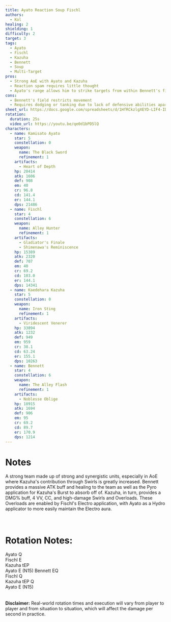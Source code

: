```yaml
---
title: Ayato Reaction Soup Fischl
authors:
  - Kol
healing: 2
shielding: 1
difficulty: 2
target: 3
tags:
  - Ayato
  - Fischl
  - Kazuha
  - Bennett
  - Soup
  - Multi-Target
pros:
  - Strong AoE with Ayato and Kazuha
  - Reaction spam requires little thought
  - Ayato's range allows him to strike targets from within Bennett's field comfortably
cons:
  - Bennett's field restricts movement
  - Requires dodging or tanking due to lack of defensive abilities apart from Bennett's healing
sheet_url: https://docs.google.com/spreadsheets/d/1HfRCkzlgXEYD-LIF4-IDMy4gslZh42LBESv7Bk-6Gag/edit#gid=248325008
rotation:
  duration: 25s
  video_url: https://youtu.be/qe0d1bPD5lQ
characters:
  - name: Kamisato Ayato
    star: 5
    constellation: 0
    weapon:
      name: The Black Sword
      refinement: 1
    artifacts:
      - Heart of Depth
    hp: 20414
    atk: 1606
    def: 908
    em: 40
    cr: 96.8
    cd: 141.4
    er: 144.1
    dps: 21486
  - name: Fischl
    star: 4
    constellation: 6
    weapon:
      name: Alley Hunter
      refinement: 1
    artifacts:
      - Gladiator's Finale
      - Shimenawa's Reminiscence
    hp: 15389
    atk: 2320
    def: 707
    em: 40
    cr: 69.2
    cd: 103.0
    er: 144.1
    dps: 14341
  - name: Kaedehara Kazuha
    star: 5
    constellation: 0
    weapon:
      name: Iron Sting
      refinement: 1
    artifacts:
      - Viridescent Venerer
    hp: 33894
    atk: 1232
    def: 949
    em: 959
    cr: 38.1
    cd: 63.24
    er: 155.1
    dps: 10263
  - name: Bennett
    star: 4
    constellation: 6
    weapon:
      name: The Alley Flash
      refinement: 1
    artifacts:
      - Noblesse Oblige
    hp: 18915
    atk: 1694
    def: 906
    em: 95
    cr: 69.2
    cd: 89.7
    er: 170.9
    dps: 1214
---
```

 
# **Notes**  

A strong team made up of strong and synergistic units, especially in AoE where Kazuha's contribution through Swirls is greatly increased. Bennett provides a massive ATK buff and healing to the team as well as the Pyro application for Kazuha's Burst to absorb off of. Kazuha, in turn, provides a DMG% buff, 4 VV, CC, and high-damage Swirls and Overloads. These Overloads are enabled by Fischl's Electro application, with Ayato as a Hydro applicator to more easily maintain the Electro aura.  
<br></br>
# **Rotation Notes:**  
Ayato Q  
Fischl E  
Kazuha tEP  
Ayato E (N15) 
Bennett EQ  
Fischl Q  
Kazuha tEP Q  
Ayato E (N15)   
<br></br>
**Disclaimer:** Real-world rotation times and execution will vary from player to player and from situation to situation, which will affect the damage per second in practice. 
 
